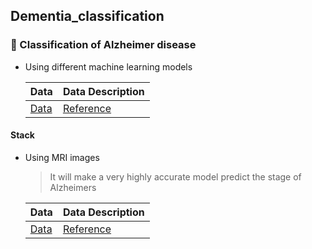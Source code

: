 ## Dementia_classification

### 🧠 Classification of Alzheimer disease 

- Using different machine learning models

  |Data|Data Description|
  |---|----|
  |[Data](https://www.oasis-brains.org/#data)|[Reference](https://direct.mit.edu/jocn/article/22/12/2677/4983/Open-Access-Series-of-Imaging-Studies-Longitudinal)|
#### Stack

- Using MRI images
  > It will make a very highly accurate model predict the stage of Alzheimers

  |Data|Data Description|
  |---|----|
  |[Data](https://www.kaggle.com/tourist55/alzheimers-dataset-4-class-of-images)|[Reference](https://www.kaggle.com/tourist55/alzheimers-dataset-4-class-of-images)|
